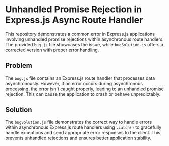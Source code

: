 # Unhandled Promise Rejection in Express.js Async Route Handler

This repository demonstrates a common error in Express.js applications involving unhandled promise rejections within asynchronous route handlers.  The provided `bug.js` file showcases the issue, while `bugSolution.js` offers a corrected version with proper error handling.

## Problem

The `bug.js` file contains an Express.js route handler that processes data asynchronously. However, if an error occurs during asynchronous processing, the error isn't caught properly, leading to an unhandled promise rejection.  This can cause the application to crash or behave unpredictably.

## Solution

The `bugSolution.js` file demonstrates the correct way to handle errors within asynchronous Express.js route handlers using `.catch()` to gracefully handle exceptions and send appropriate error responses to the client. This prevents unhandled rejections and ensures better application stability.